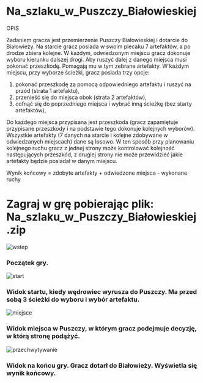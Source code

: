 # Na_szlaku_w_Puszczy_Białowieskiej
OPIS

Zadaniem gracza jest przemierzenie Puszczy Białowieskiej i dotarcie do Białowieży. Na starcie gracz posiada w swoim plecaku 7 artefaktów, a po drodze zbiera kolejne. W każdym, odwiedzonym miejscu gracz dokonuje wyboru kierunku dalszej drogi. Aby ruszyć dalej z danego miejsca musi pokonać przeszkodę. Pomagają mu w tym zebrane artefakty. W każdym miejscu, przy wyborze ścieżki, gracz posiada trzy opcje:
1. pokonać przeszkodę za pomocą odpowiedniego artefaktu i ruszyć na przód (strata 1 artefaktu),
2. przenieść się do miejsca obok (strata 2 artefaktów),
3. cofnąć się do poprzedniego miejsca i wybrać inną ścieżkę (bez starty artefaktów),

Do każdego miejsca przypisana jest przeszkoda (gracz zapamiętuje przypisane przeszkody i na podstawie tego dokonuje kolejnych wyborów).
Wszystkie artefakty (7 danych na starcie i kolejne zdobywane w odwiedzanych miejscach) dane są losowo. 
W ten sposób przy planowaniu kolejnego ruchu gracz z jednej strony może kontrolować kolejność następujących przeszkód, z drugiej strony nie może przewidzieć jakie artefakty będzie posiadał w danym miejscu.

Wynik końcowy = zdobyte artefakty + odwiedzone miejsca - wykonane ruchy

# Zagraj w grę pobierając plik: Na_szlaku_w_Puszczy_Białowieskiej.zip

![wstep](https://user-images.githubusercontent.com/30212683/29584909-7f53832c-8785-11e7-88c8-3399a52d3831.JPG)

### Początek gry.



![start](https://user-images.githubusercontent.com/30212683/29582864-8f771f18-877e-11e7-8f33-d10152ef5d35.JPG)

### Widok startu, kiedy wędrowiec wyrusza do Puszczy. Ma przed sobą 3 ścieżki do wyboru i wybór artefaktu.


![miejsce](https://user-images.githubusercontent.com/30212683/29584663-c248d3fe-8784-11e7-8acd-b2f3e3170bb6.JPG)

### Widok miejsca w Puszczy, w którym gracz podejmuje decyzję, w którą stronę podążyć.


![przechwytywanie](https://user-images.githubusercontent.com/30212683/29765435-719f620a-8bdb-11e7-8bf6-8be3ba71e8d1.JPG)

### Widok na końcu gry. Gracz dotarł do Białowieży. Wyświetla się wynik końcowy.
